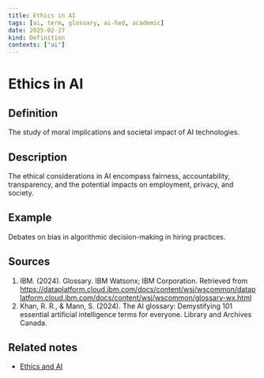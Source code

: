 ```yaml
---
title: Ethics in AI
tags: [ai, term, glossary, ai-hed, academic]
date: 2025-02-27
kind: Definition
contexts: ["ai"]
---
```


# Ethics in AI

## Definition
The study of moral implications and societal impact of AI technologies.

## Description
The ethical considerations in AI encompass fairness, accountability, transparency, and the potential impacts on employment, privacy, and society.

## Example
Debates on bias in algorithmic decision-making in hiring practices.

## Sources
1. IBM. (2024). Glossary. IBM Watsonx; IBM Corporation. Retrieved from https://dataplatform.cloud.ibm.com/docs/content/wsj/wscommon/dataplatform.cloud.ibm.com/docs/content/wsj/wscommon/glossary-wx.html
2. Khan, R. R., & Mann, S. (2024). The AI glossary: Demystifying 101 essential artificial intelligence terms for everyone. Library and Archives Canada.
## Related notes
- [Ethics and AI](AI%20ethics%20and%20data%20security%20for%20PR%20and%20Healthcare.md)